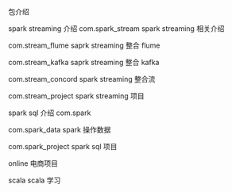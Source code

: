 包介绍

spark streaming 介绍
com.spark_stream spark streaming 相关介绍

com.stream_flume saprk streaming 整合 flume

com.stream_kafka saprk streaming 整合 kafka

com.stream_concord spark streaming 整合流

com.stream_project spark streaming 项目

spark sql 介绍
com.spark

com.spark_data spark 操作数据

com.spark_project spark sql 项目


online 电商项目

scala scala 学习


